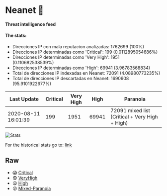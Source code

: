 # Neanet :hocho:
#### Threat intelligence feed
#### The stats:

- Direcciones IP con mala reputacion analizadas: 1762699 (100%)
- Direcciones IP determinadas como 'Critical':  199 (0.0112895054686%)
- Direcciones IP determinadas como 'Very High':  1951 (0.110682538539%)
- Direcciones IP determinadas como 'High':  69941 (3.96783568834)
- Total de direcciones IP indexadas en Neanet:  72091 (4.08980773235%)
- Total de direcciones IP descartadas en Neanet:  1690608 (95.9101922677%)

| Last Update | Critical | Very High | High | Paranoia |
| --- | --- | --- | --- | --- |
| 2020-08-11 16:01:39 | 199 | 1951 | 69941 | 72091 mixed list (Critical + Very High + High)|

![Stats](https://docs.google.com/spreadsheets/d/e/2PACX-1vSnaNMIXVabIpDJjufMlzH7poXnshF3mgd8Is1g9ytUEzVsP5my4Trn8f-xkoLLQ38xpL3HtmUexLo6/pubchart?oid=501124687&format=image)

For the historical stats go to: [link](/stats.csv)
## Raw
- :scream: [Critical](https://raw.githubusercontent.com/JavaGarcia/Neanet/master/blacklists/neanet_critical.txt)
- :fearful: [VeryHigh](https://raw.githubusercontent.com/JavaGarcia/Neanet/master/blacklists/neanet_veryHigh.txtt)
- :frowning: [High](https://raw.githubusercontent.com/JavaGarcia/Neanet/master/blacklists/neanet_high.txt)
- :dizzy_face: [Mixed-Paranoia](https://raw.githubusercontent.com/JavaGarcia/Neanet/master/blacklists/neanet_all.txt)









































































































